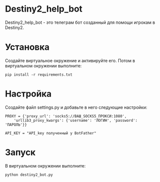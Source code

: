 Destiny2_help_bot
================

Destiny2_help_bot - это телеграм бот созданный для помощи игрокам в Destiny2. 

Установка
==========

Создайте виртуальное окружение и активируйте его. Потом в виртуальном окружении выполните:


    pip install -r requirements.txt



Настройка
==========

Создайте файл settings.py и добавьте в него следующие настройки:


    PROXY = {'proxy_url': 'socks5://ВАШ_SOCKS5_ПРОКСИ:1080',
        'urllib3_proxy_kwargs': {'username': 'ЛОГИН', 'password': 'ПАРОЛЬ'}}

    API_KEY = "API_key полученный у BotFather"


Запуск
=======
В виртуальном окружении выполните:



    python destiny2_bot.py
